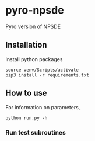 # pyro-npsde

Pyro version of NPSDE

## Installation

Install python packages

```
source venv/Scripts/activate
pip3 install -r requirements.txt
```

## How to use

For information on parameters,

```
python run.py -h
```

### Run test subroutines
